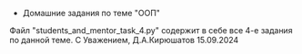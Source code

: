 * Домашние задания по теме "ООП"

Файл "students_and_mentor_task_4.py" содержит в себе все 4-е задания по данной теме.
С Уважением, Д.А.Кирюшатов
15.09.2024
